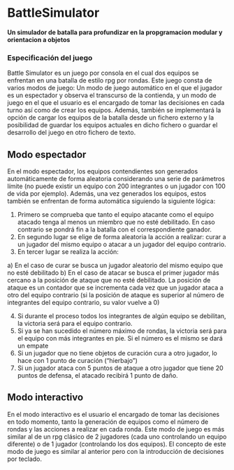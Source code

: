 BattleSimulator 
===

**Un simulador de batalla para profundizar en la propgramacion modular y orientacion a objetos**

### Especificación del juego 

Battle Simulator es un juego por consola en el cual dos equipos se enfrentan en una batalla de estilo rpg por rondas. Este juego consta de varios modos de juego: Un modo de juego automático en el que el jugador es un espectador y observa el transcurso de la contienda, y un modo de juego en el que el usuario es el encargado de tomar las decisiones en cada turno así como de crear los equipos. Además, también se implementará la opción de cargar los equipos de la batalla desde un fichero externo y la posibilidad de guardar los equipos actuales en dicho fichero o guardar el desarrollo del juego en otro fichero de texto.

**Modo espectador**
---
En el modo espectador, los equipos contendientes son generados automáticamente de forma aleatoria considerando una serie de parámetros límite (no puede existir un equipo con 200 integrantes o un jugador con 100 de vida por ejemplo). Además, una vez generados los equipos, estos también se enfrentan de forma automática siguiendo la siguiente lógica:

1. Primero se comprueba que tanto el equipo atacante como el equipo atacado tenga al menos un miembro que no esté debilitado. En caso contrario se pondrá fin a la batalla con el correspondiente ganador.
2. En segundo lugar se elige de forma aleatoria la acción a realizar: curar a un jugador del mismo equipo o atacar a un jugador del equipo contrario.
3. En tercer lugar se realiza la acción:

  a) En el caso de curar se busca un jugador aleatorio del mismo equipo que no esté debilitado
  b) En el caso de atacar se busca el primer jugador más cercano a la posición de ataque que no esté debilitado. La posición de ataque es un contador que se              incrementa cada vez que un jugador ataca a otro del equipo contrario (si la posición de ataque es superior al número de integrantes del equipo contrario, su    valor vuelve a 0)
  
4. Si durante el proceso todos los integrantes de algún equipo se debilitan, la victoria será para el equipo contrario.
5. Si ya se han sucedido el número máximo de rondas, la victoria será para el equipo con más integrantes en pie. Si el número es el mismo se dará un empate
6. Si un jugador que no tiene objetos de curación cura a otro jugador, lo hace con 1 punto de curación (“hierbajo”)
7. Si un jugador ataca con 5 puntos de ataque a otro jugador que tiene 20 puntos de defensa, el atacado recibirá 1 punto de daño.

**Modo interactivo**
---
En el modo interactivo es el usuario el encargado de tomar las decisiones en todo momento, tanto la generación de equipos como el número de rondas y las acciones a realizar en cada ronda. Este modo de juego es más similar al de un rpg clásico de 2 jugadores (cada uno controlando un equipo diferente) o de 1 jugador (controlando los dos equipos). El concepto de este modo de juego es similar al anterior pero con la introducción de decisiones por teclado.


